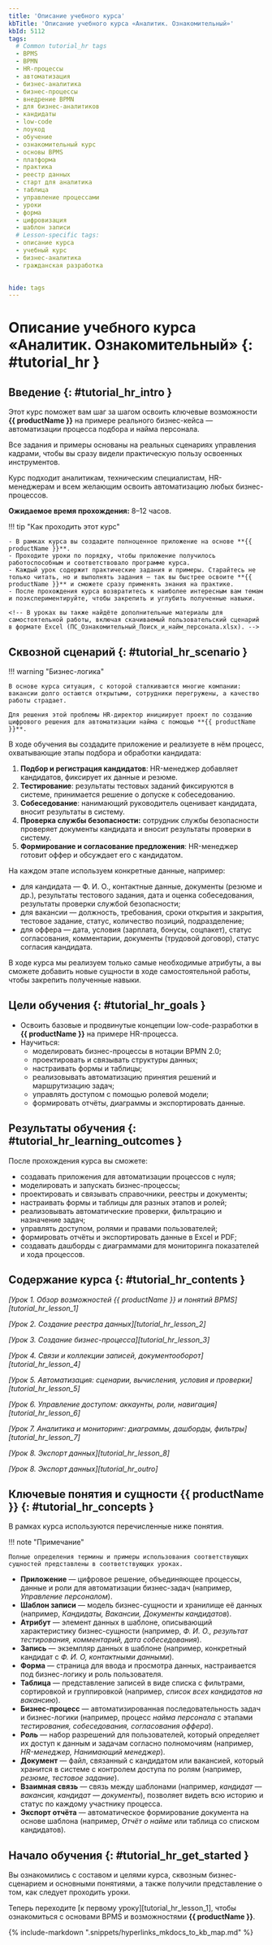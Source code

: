 ```yaml
---
title: 'Описание учебного курса'
kbTitle: 'Описание учебного курса «Аналитик. Ознакомительный»'
kbId: 5112
tags:
  # Common tutorial_hr tags
  - BPMS
  - BPMN
  - HR-процессы
  - автоматизация
  - бизнес-аналитика
  - бизнес-процессы
  - внедрение BPMN
  - для бизнес-аналитиков
  - кандидаты
  - low-code
  - лоукод
  - обучение
  - ознакомительный курс
  - основы BPMS
  - платформа
  - практика
  - реестр данных
  - старт для аналитика
  - таблица
  - управление процессами
  - уроки
  - форма
  - цифровизация
  - шаблон записи
  # Lesson-specific tags:
  - описание курса
  - учебный курс
  - бизнес-аналитика
  - гражданская разработка
  

hide: tags
---
```


# Описание учебного курса «Аналитик. Ознакомительный» {: #tutorial_hr }

## Введение {: #tutorial_hr_intro }

Этот курс поможет вам шаг за шагом освоить ключевые возможности **{{ productName }}** на примере реального бизнес-кейса — автоматизации процесса подбора и найма персонала.

Все задания и примеры основаны на реальных сценариях управления кадрами, чтобы вы сразу видели практическую пользу освоенных инструментов.

Курс подходит аналитикам, техническим специалистам, HR-менеджерам и всем желающим освоить автоматизацию любых бизнес-процессов.

**Ожидаемое время прохождения:** 8–12 часов.

!!! tip "Как проходить этот курс"

    - В рамках курса вы создадите полноценное приложение на основе **{{ productName }}**.
    - Проходите уроки по порядку, чтобы приложение получилось работоспособным и соответствовало программе курса.
    - Каждый урок содержит практические задания и примеры. Старайтесь не только читать, но и выполнять задания — так вы быстрее освоите **{{ productName }}** и сможете сразу применять знания на практике.
    - После прохождения курса возвратитесь к наиболее интересным вам темам и поэкспериментируйте, чтобы закрепить и углубить полученные навыки. 

    <!-- В уроках вы также найдёте дополнительные материалы для самостоятельной работы, включая скачиваемый пользовательский сценарий в формате Excel (ПС_Ознакомительный_Поиск_и_найм_персонала.xlsx). -->

## Сквозной сценарий {: #tutorial_hr_scenario }

!!! warning "Бизнес-логика"

    В основе курса ситуация, с которой сталкиваются многие компании: вакансии долго остаются открытыми, сотрудники перегружены, а качество работы страдает.

    Для решения этой проблемы HR-директор инициирует проект по созданию цифрового решения для автоматизации найма с помощью **{{ productName }}**.

В ходе обучения вы создадите приложение и реализуете в нём процесс, охватывающие этапы подбора и обработки кандидата:

1. **Подбор и регистрация кандидатов**: HR-менеджер добавляет кандидатов, фиксирует их данные и резюме.
2. **Тестирование**: результаты тестовых заданий фиксируются в системе, принимается решение о допуске к собеседованию.
3. **Собеседование**: нанимающий руководитель оценивает кандидата, вносит результаты в систему.
4. **Проверка службы безопасности:** сотрудник службы безопасности проверяет документы кандидата и вносит результаты проверки в систему.
5. **Формирование и согласование предложения**: HR-менеджер готовит оффер и обсуждает его с кандидатом.

На каждом этапе используем конкретные данные, например:

- для кандидата — Ф.&nbsp;И.&nbsp;О., контактные данные, документы (резюме и др.), результаты тестового задания, дата и оценка собеседования, результаты проверки службой безопасности;
- для вакансии — должность, требования, сроки открытия и закрытия, тестовое задание, статус, количество позиций, подразделение;
- для оффера — дата, условия (зарплата, бонусы, соцпакет), статус согласования, комментарии, документы (трудовой договор), статус согласия кандидата.

В ходе курса мы реализуем только самые необходимые атрибуты, а вы сможете добавить новые сущности в ходе самостоятельной работы, чтобы закрепить полученные навыки.

## Цели обучения {: #tutorial_hr_goals }

- Освоить базовые и продвинутые концепции low-code-разработки в **{{ productName }}** на примере HR-процесса.
- Научиться:
    - моделировать бизнес-процессы в нотации BPMN 2.0;
    - проектировать и связывать структуры данных;
    - настраивать формы и таблицы;
    - реализовывать автоматизацию принятия решений и маршрутизацию задач;
    - управлять доступом с помощью ролевой модели;
    - формировать отчёты, диаграммы и экспортировать данные.

## Результаты обучения {: #tutorial_hr_learning_outcomes }

После прохождения курса вы сможете:

- создавать приложения для автоматизации процессов с нуля;
- моделировать и запускать бизнес-процессы;
- проектировать и связывать справочники, реестры и документы;
- настраивать формы и таблицы для разных этапов и ролей;
- реализовывать автоматические проверки, фильтрацию и назначение задач;
- управлять доступом, ролями и правами пользователей;
- формировать отчёты и экспортировать данные в Excel и PDF;
- создавать дашборды с диаграммами для мониторинга показателей и хода процессов.

## Содержание курса {: #tutorial_hr_contents }

_[Урок 1. Обзор возможностей {{ productName }} и понятий BPMS][tutorial_hr_lesson_1]_

_[Урок 2. Создание реестра данных][tutorial_hr_lesson_2]_

_[Урок 3. Создание бизнес-процесса][tutorial_hr_lesson_3]_

_[Урок 4. Связи и коллекции записей, документооборот][tutorial_hr_lesson_4]_

_[Урок 5. Автоматизация: сценарии, вычисления, условия и проверки][tutorial_hr_lesson_5]_

_[Урок 6. Управление доступом: аккаунты, роли, навигация][tutorial_hr_lesson_6]_

_[Урок 7. Аналитика и мониторинг: диаграммы, дашборды, фильтры][tutorial_hr_lesson_7]_

_[Урок 8. Экспорт данных][tutorial_hr_lesson_8]_

_[Урок 8. Экспорт данных][tutorial_hr_outro]_

## Ключевые понятия и сущности {{ productName }} {: #tutorial_hr_concepts }

В рамках курса используются перечисленные ниже понятия.

!!! note "Примечание"

    Полные определения термины и примеры использования соответствующих сущностей представлены в соответствующих уроках.

- **Приложение** — цифровое решение, объединяющее процессы, данные и роли для автоматизации бизнес-задач (например, _Управление персоналом_).
- **Шаблон записи** — модель бизнес-сущности и хранилище её данных (например, _Кандидаты, Вакансии, Документы кандидатов_).
- **Атрибут** — элемент данных в шаблоне, описывающий характеристику бизнес-сущности (например, _Ф.&nbsp;И.&nbsp;О., результат тестирования, комментарий, дата собеседования_).
- **Запись** — экземпляр данных в шаблоне (например, конкретный кандидат с _Ф.&nbsp;И.&nbsp;О, контактными данными_).
- **Форма** — страница для ввода и просмотра данных, настраивается под бизнес-логику и роль пользователя.
- **Таблица** — представление записей в виде списка с фильтрами, сортировкой и группировкой (например, _список всех кандидатов на вакансию_).
- **Бизнес-процесс** — автоматизированная последовательность задач и бизнес-логики (например, процесс _найма персонала_ с этапами _тестирования, собеседования, согласования оффера_).
- **Роль** — набор разрешений для пользователей, который определяет их доступ к данным и задачам согласно полномочиям (например, _HR-менеджер, Нанимающий менеджер_).
- **Документ** — файл, связанный с кандидатом или вакансией, который хранится в системе с контролем доступа по ролям (например, _резюме, тестовое задание_).
- **Взаимная связь** — связь между шаблонами (например, _кандидат — вакансия, кандидат — документы_), позволяет видеть всю историю и статус по каждому участнику процесса.
- **Экспорт отчёта** — автоматическое формирование документа на основе шаблона (например, _Отчёт о найме_ или таблица со списком кандидатов).

## Начало обучения {: #tutorial_hr_get_started }

Вы ознакомились с составом и целями курса, сквозным бизнес-сценарием и основными понятиями, а также получили представление о том, как следует проходить уроки.

Теперь переходите [к первому уроку][tutorial_hr_lesson_1], чтобы ознакомиться с основами BPMS и возможностями **{{ productName }}**.

{% include-markdown ".snippets/hyperlinks_mkdocs_to_kb_map.md" %}
